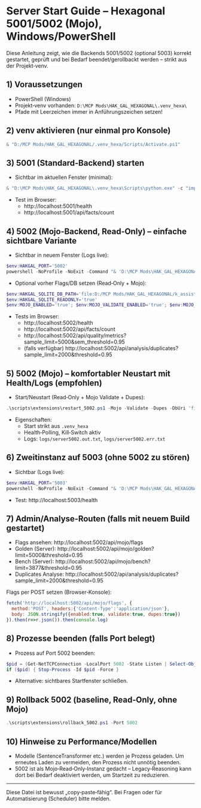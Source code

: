 # Server Start Guide – Hexagonal 5001/5002 (Mojo), Windows/PowerShell

Diese Anleitung zeigt, wie die Backends 5001/5002 (optional 5003) korrekt gestartet, geprüft und bei Bedarf beendet/gerollbackt werden – strikt aus der Projekt‑venv.

## 1) Voraussetzungen
- PowerShell (Windows)
- Projekt‑venv vorhanden: `D:\MCP Mods\HAK_GAL_HEXAGONAL\.venv_hexa\`
- Pfade mit Leerzeichen immer in Anführungszeichen setzen!

## 2) venv aktivieren (nur einmal pro Konsole)
```powershell
& "D:/MCP Mods/HAK_GAL_HEXAGONAL/.venv_hexa/Scripts/Activate.ps1"
```

## 3) 5001 (Standard‑Backend) starten
- Sichtbar im aktuellen Fenster (minimal):
```powershell
& "D:\MCP Mods\HAK_GAL_HEXAGONAL\.venv_hexa\Scripts\python.exe" -c "import sys; sys.path.insert(0, r'D:\\MCP Mods\\HAK_GAL_HEXAGONAL\\src_hexagonal'); import hexagonal_api_enhanced as m; m.create_app(use_legacy=False, enable_all=True).run(host='127.0.0.1', port=5001, debug=False)"
```
- Test im Browser:
  - http://localhost:5001/health
  - http://localhost:5001/api/facts/count

## 4) 5002 (Mojo‑Backend, Read‑Only) – einfache sichtbare Variante
- Sichtbar in neuem Fenster (Logs live):
```powershell
$env:HAKGAL_PORT='5002'
powershell -NoProfile -NoExit -Command "& 'D:\MCP Mods\HAK_GAL_HEXAGONAL\.venv_hexa\Scripts\python.exe' 'D:\MCP Mods\HAK_GAL_HEXAGONAL\scripts\launch_5002_mojo.py'"
```
- Optional vorher Flags/DB setzen (Read‑Only + Mojo):
```powershell
$env:HAKGAL_SQLITE_DB_PATH='file:D:/MCP Mods/HAK_GAL_HEXAGONAL/k_assistant.db?mode=ro&cache=shared'
$env:HAKGAL_SQLITE_READONLY='true'
$env:MOJO_ENABLED='true'; $env:MOJO_VALIDATE_ENABLED='true'; $env:MOJO_DUPES_ENABLED='true'
```
- Tests im Browser:
  - http://localhost:5002/health
  - http://localhost:5002/api/facts/count
  - http://localhost:5002/api/quality/metrics?sample_limit=5000&sem_threshold=0.95
  - (falls verfügbar) http://localhost:5002/api/analysis/duplicates?sample_limit=2000&threshold=0.95

## 5) 5002 (Mojo) – komfortabler Neustart mit Health/Logs (empfohlen)
- Start/Neustart (Read‑Only + Mojo Validate + Dupes):
```powershell
.\scripts\extensions\restart_5002.ps1 -Mojo -Validate -Dupes -DbUri 'file:D:/MCP Mods/HAK_GAL_HEXAGONAL/k_assistant.db?mode=ro&cache=shared' -Port 5002 -HealthTimeoutSec 120
```
- Eigenschaften:
  - Start strikt aus `.venv_hexa`
  - Health‑Polling, Kill‑Switch aktiv
  - Logs: `logs/server5002.out.txt`, `logs/server5002.err.txt`

## 6) Zweitinstanz auf 5003 (ohne 5002 zu stören)
- Sichtbar (Logs live):
```powershell
$env:HAKGAL_PORT='5003'
powershell -NoProfile -NoExit -Command "& 'D:\MCP Mods\HAK_GAL_HEXAGONAL\.venv_hexa\Scripts\python.exe' 'D:\MCP Mods\HAK_GAL_HEXAGONAL\scripts\launch_5002_mojo.py'"
```
- Test: http://localhost:5003/health

## 7) Admin/Analyse‑Routen (falls mit neuem Build gestartet)
- Flags ansehen: http://localhost:5002/api/mojo/flags
- Golden (Server): http://localhost:5002/api/mojo/golden?limit=5000&threshold=0.95
- Bench (Server): http://localhost:5002/api/mojo/bench?limit=3877&threshold=0.95
- Duplicates Analyse: http://localhost:5002/api/analysis/duplicates?sample_limit=2000&threshold=0.95

Flags per POST setzen (Browser‑Konsole):
```js
fetch('http://localhost:5002/api/mojo/flags', {
  method:'POST', headers:{'Content-Type':'application/json'},
  body: JSON.stringify({enabled:true, validate:true, dupes:true})
}).then(r=>r.json()).then(console.log)
```

## 8) Prozesse beenden (falls Port belegt)
- Prozess auf Port 5002 beenden:
```powershell
$pid = (Get-NetTCPConnection -LocalPort 5002 -State Listen | Select-Object -First 1 -ExpandProperty OwningProcess)
if ($pid) { Stop-Process -Id $pid -Force }
```
- Alternative: sichtbares Startfenster schließen.

## 9) Rollback 5002 (baseline, Read‑Only, ohne Mojo)
```powershell
.\scripts\extensions\rollback_5002.ps1 -Port 5002
```

## 10) Hinweise zu Performance/Modellen
- Modelle (SentenceTransformer etc.) werden je Prozess geladen. Um erneutes Laden zu vermeiden, den Prozess nicht unnötig beenden.
- 5002 ist als Mojo‑Read‑Only‑Instanz gedacht – Legacy‑Reasoning kann dort bei Bedarf deaktiviert werden, um Startzeit zu reduzieren.

---
Diese Datei ist bewusst „copy‑paste‑fähig“. Bei Fragen oder für Automatisierung (Scheduler) bitte melden.
